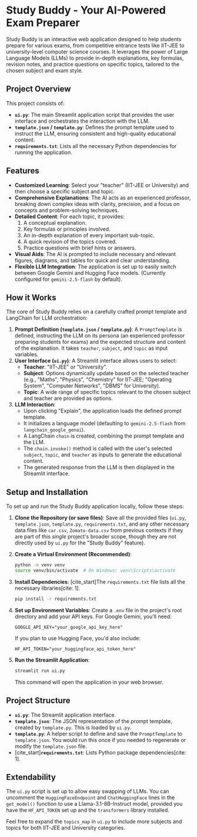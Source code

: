# Study Buddy - Your AI-Powered Exam Preparer

Study Buddy is an interactive web application designed to help students prepare for various exams, from competitive entrance tests like IIT-JEE to university-level computer science courses. It leverages the power of Large Language Models (LLMs) to provide in-depth explanations, key formulas, revision notes, and practice questions on specific topics, tailored to the chosen subject and exam style.

## Project Overview

This project consists of:

* **`ui.py`**: The main Streamlit application script that provides the user interface and orchestrates the interaction with the LLM.
* **`template.json` / `template.py`**: Defines the prompt template used to instruct the LLM, ensuring consistent and high-quality educational content.
* **`requirements.txt`**: Lists all the necessary Python dependencies for running the application.

## Features

* **Customized Learning**: Select your "teacher" (IIT-JEE or University) and then choose a specific subject and topic.
* **Comprehensive Explanations**: The AI acts as an experienced professor, breaking down complex ideas with clarity, precision, and a focus on concepts and problem-solving techniques.
* **Detailed Content**: For each topic, it provides:
    1.  A conceptual explanation.
    2.  Key formulas or principles involved.
    3.  An in-depth explanation of every important sub-topic.
    4.  A quick revision of the topics covered.
    5.  Practice questions with brief hints or answers.
* **Visual Aids**: The AI is prompted to include necessary and relevant figures, diagrams, and tables for quick and clear understanding.
* **Flexible LLM Integration**: The application is set up to easily switch between Google Gemini and Hugging Face models. (Currently configured for `gemini-2.5-flash` by default).

## How it Works

The core of Study Buddy relies on a carefully crafted prompt template and LangChain for LLM orchestration:

1.  **Prompt Definition (`template.json` / `template.py`)**: A `PromptTemplate` is defined, instructing the LLM on its persona (an experienced professor preparing students for exams) and the expected structure and content of the explanation. It takes `teacher`, `subject`, and `topic` as input variables.
2.  **User Interface (`ui.py`)**: A Streamlit interface allows users to select:
    * **Teacher**: "IIT-JEE" or "University".
    * **Subject**: Options dynamically update based on the selected teacher (e.g., "Maths", "Physics", "Chemistry" for IIT-JEE; "Operating System", "Computer Networks", "DBMS" for University).
    * **Topic**: A wide range of specific topics relevant to the chosen subject and teacher are provided as options.
3.  **LLM Interaction**:
    * Upon clicking "Explain", the application loads the defined prompt template.
    * It initializes a language model (defaulting to `gemini-2.5-flash` from `langchain_google_genai`).
    * A LangChain `chain` is created, combining the prompt template and the LLM.
    * The `chain.invoke()` method is called with the user's selected `subject`, `topic`, and `teacher` as inputs to generate the educational content.
    * The generated response from the LLM is then displayed in the Streamlit interface.

## Setup and Installation

To set up and run the Study Buddy application locally, follow these steps:

1.  **Clone the Repository (or save files)**:
    Save all the provided files (`ui.py`, `template.json`, `template.py`, `requirements.txt`, and any other necessary data files like `car.csv`, `Zomato-data.csv` from previous contexts if they are part of this *single* project's broader scope, though they are not directly used by `ui.py` for the "Study Buddy" feature).

2.  **Create a Virtual Environment (Recommended)**:
    ```bash
    python -m venv venv
    source venv/bin/activate  # On Windows: venv\Scripts\activate
    ```

3.  **Install Dependencies**:
    [cite_start]The `requirements.txt` file lists all the necessary libraries[cite: 1].
    ```bash
    pip install -r requirements.txt
    ```

4.  **Set up Environment Variables**:
    Create a `.env` file in the project's root directory and add your API keys. For Google Gemini, you'll need:
    ```
    GOOGLE_API_KEY="your_google_api_key_here"
    ```
    If you plan to use Hugging Face, you'd also include:
    ```
    HF_API_TOKEN="your_huggingface_api_token_here"
    ```

5.  **Run the Streamlit Application**:
    ```bash
    streamlit run ui.py
    ```

    This command will open the application in your web browser.

## Project Structure

* **`ui.py`**: The Streamlit application interface.
* **`template.json`**: The JSON representation of the prompt template, created by `template.py`. This is loaded by `ui.py`.
* **`template.py`**: A helper script to define and save the `PromptTemplate` to `template.json`. You would run this once if you needed to regenerate or modify the `template.json` file.
* [cite_start]**`requirements.txt`**: Lists Python package dependencies[cite: 1].

## Extendability

The `ui.py` script is set up to allow easy swapping of LLMs. You can uncomment the `HuggingFaceEndpoint` and `ChatHuggingFace` lines in the `get_model()` function to use a Llama-3.1-8B-Instruct model, provided you have the `HF_API_TOKEN` set up and the `transformers` library installed.

Feel free to expand the `topics_map` in `ui.py` to include more subjects and topics for both IIT-JEE and University categories.
